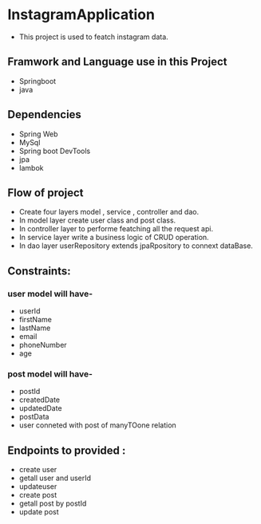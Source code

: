 # InstagramApplication
* This project is used to featch instagram data.
## Framwork and Language use in this Project
* Springboot 
* java
## Dependencies
* Spring Web
* MySql
* Spring boot DevTools
* jpa 
* lambok
## Flow of project
* Create four layers model , service , controller and dao.
* In model layer create user class and post class.
* In controller layer to performe featching all the request api.
* In service layer write a business logic of CRUD operation.
* In dao layer userRepository extends jpaRpository to connext dataBase.
## Constraints:
### user model will have-
* userId
* firstName
* lastName
* email
* phoneNumber
* age
### post model will have-
* postId
* createdDate
* updatedDate
* postData
* user conneted with post of manyTOone relation
## Endpoints to provided :
* create user
* getall user and userId
* updateuser
* create post 
* getall post by postId
* update post
